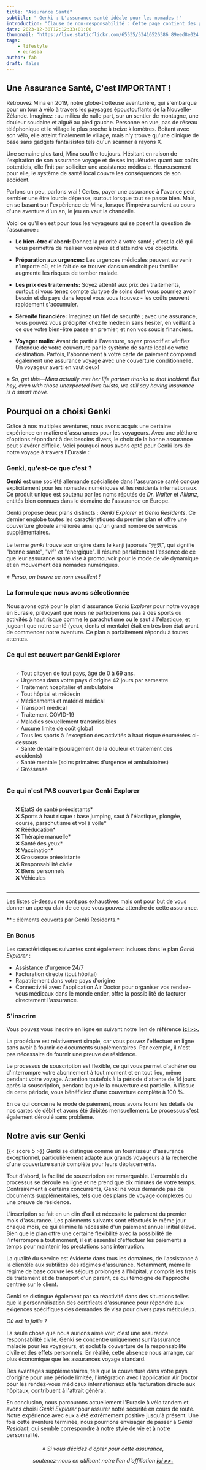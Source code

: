 ```yaml
---
title: "Assurance Santé"
subtitle: " Genki : L'assurance santé idéale pour les nomades !"
introduction: "Clause de non-responsabilité : Cette page contient des publicités et des liens d'affiliation. Le fait de cliquer sur ces liens n'aura aucune incidence sur les prix que vous rencontrerez, mais une petite commission nous sera versée en guise de remerciement. <hr><div style=''>※ Si vous décidez d'opter pour cette assurance, <p>soutenez-nous en utilisant notre lien d'affiliation <a href='https://www.genki.world/with/fabandmina'><b>ici >>.</b></a></p></div>"
date: 2023-12-30T12:12:33+01:00
thumbnail: "https://live.staticflickr.com/65535/53416526386_89eed8e024_c.jpg"
tags:
    - lifestyle
    - eurasia
author: fab
draft: false
---
```


## Une Assurance Santé, C'est IMPORTANT !
Retrouvez Mina en 2019, notre globe-trotteuse aventurière, qui s'embarque pour un tour à vélo à travers les paysages époustouflants de la Nouvelle-Zélande. Imaginez : au milieu de nulle part, sur un sentier de montagne, une douleur soudaine et aiguë au pied gauche. Personne en vue, pas de réseau téléphonique et le village le plus proche à treize kilomètres. Boitant avec son vélo, elle atteint finalement le village, mais n'y trouve qu'une clinique de base sans gadgets fantaisistes tels qu'un scanner à rayons X.

Une semaine plus tard, Mina souffre toujours. Hésitant en raison de l'expiration de son assurance voyage et de ses inquiétudes quant aux coûts potentiels, elle finit par solliciter une assistance médicale. Heureusement pour elle, le système de santé local couvre les conséquences de son accident.

Parlons un peu, parlons vrai ! Certes, payer une assurance à l'avance peut sembler une être lourde dépense, surtout lorsque tout se passe bien. Mais, en se basant sur l'expérience de Mina, lorsque l'imprévu survient au cours d'une aventure d'un an, le jeu en vaut la chandelle.

Voici ce qu'il en est pour tous les voyageurs qui se posent la question de l'assurance :


- **Le bien-être d'abord:** Donnez la priorité à votre santé ; c'est la clé qui vous permettra de réaliser vos rêves et d'atteindre vos objectifs.

- **Préparation aux urgences:** Les urgences médicales peuvent survenir n'importe où, et le fait de se trouver dans un endroit peu familier augmente les risques de tomber malade.

- **Les prix des traitements:** Soyez attentif aux prix des traitements, surtout si vous tenez compte du type de soins dont vous pourriez avoir besoin et du pays dans lequel vous vous trouvez - les coûts peuvent rapidement s'accumuler.

- **Sérénité financière:** Imaginez un filet de sécurité ; avec une assurance, vous pouvez vous précipiter chez le médecin sans hésiter, en veillant à ce que votre bien-être passe en premier, et non vos soucis financiers.

- **Voyager malin**: Avant de partir à l'aventure, soyez proactif et vérifiez l'étendue de votre couverture par le système de santé local de votre destination. Parfois, l'abonnement à votre carte de paiement comprend également une assurance voyage avec une couverture conditionnelle. Un voyageur averti en vaut deux!


※ *So, get this—Mina actually met her life partner thanks to that incident! But hey, even with those unexpected love twists, we still say having insurance is a smart move.*

## Pourquoi on a choisi Genki
Grâce à nos multiples aventures, nous avons acquis une certaine expérience en matière d'assurances pour les voyageurs. Avec une pléthore d'options répondant à des besoins divers, le choix de la bonne assurance peut s'avérer difficile. Voici pourquoi nous avons opté pour Genki lors de notre voyage à travers l'Eurasie :

### Genki, qu'est-ce que c'est ?
**Genki** est une société allemande spécialisée dans l'assurance santé conçue explicitement pour les nomades numériques et les résidents internationaux. Ce produit unique est soutenu par les noms réputés de *Dr. Walter* et *Allianz*, entités bien connues dans le domaine de l'assurance en Europe.

Genki propose deux plans distincts : *Genki Explorer* et *Genki Residents*. Ce dernier englobe toutes les caractéristiques du premier plan et offre une couverture globale améliorée ainsi qu'un grand nombre de services supplémentaires.

Le terme *genki* trouve son origine dans le kanji japonais "元気", qui signifie "bonne santé", "vif" et "énergique". Il résume parfaitement l'essence de ce que leur assurance santé vise à promouvoir pour le mode de vie dynamique et en mouvement des nomades numériques.


※ *Perso, on trouve ce nom excellent !*

### La formule que nous avons sélectionnée
Nous avons opté pour le plan d'assurance *Genki Explorer* pour notre voyage en Eurasie, prévoyant que nous ne participerions pas à des sports ou activités à haut risque comme le parachutisme ou le saut à l'élastique, et jugeant que notre santé (yeux, dents et mentale) était en très bon état avant de commencer notre aventure. Ce plan a parfaitement répondu à toutes attentes.

### Ce qui est couvert par Genki Explorer
<ul style="list-style: none;display: inline-block;">
<li>🗸 Tout citoyen de  tout pays, âgé de 0 à 69 ans.</li>
<li>🗸 Urgences dans votre pays d'origine 42 jours par semestre</li>
<li>🗸 Traitement hospitalier et ambulatoire</li>
<li>🗸 Tout hôpital et médecin</li>
<li>🗸 Médicaments et matériel médical</li>
<li>🗸 Transport médical</li>
<li>🗸 Traitement COVID-19</li>
<li>🗸 Maladies sexuellement transmissibles</li>
<li>🗸 Aucune limite de coût global</li>
<li>🗸 Tous les sports à l'exception des activités à haut risque énumérées ci-dessous</li>
<li>🗸 Santé dentaire (soulagement de la douleur et traitement des accidents)</li>
<li>🗸 Santé mentale (soins primaires d'urgence et ambulatoires)</li>
<li>🗸 Grossesse</li>

</ul>


### Ce qui n'est PAS couvert par Genki Explorer
<ul style="list-style: none;display: inline-block;">
<li>❌ ÉtatS de santé préexistants*</li>
<li>❌ Sports à haut risque : base jumping, saut à l'élastique, plongée, course, parachutisme et vol à voile*</li>
<li>❌ Rééducation*</li>
<li>❌ Thérapie manuelle*</li>
<li>❌ Santé des yeux*</li>
<li>❌ Vaccination*</li>
<li>❌ Grossesse préexistante</li>
<li>❌ Responsabilité civile</li>
<li>❌ Biens personnels</li>
<li>❌ Véhicules</li>
</ul>

<hr>

Les listes ci-dessus ne sont pas exhaustives mais ont pour but de vous donner un aperçu clair de ce que vous pouvez attendre de cette assurance.

** : éléments couverts par Genki Residents.*

### En Bonus
Les caractéristiques suivantes sont également incluses dans le plan *Genki Explorer* :	
- Assistance d'urgence 24/7	
- Facturation directe (tout hôpital)
- Rapatriement dans votre pays d'origine
- Connectivité avec l'application Air Doctor pour organiser vos rendez-vous médicaux dans le monde entier, offre la possibilité de facturer directement l'assurance.

### S'inscrire
Vous pouvez vous inscrire en ligne en suivant notre lien de référence **[ici >>.](https://www.genki.world/with/fabandmina)**

La procédure est relativement simple, car vous pouvez l'effectuer en ligne sans avoir à fournir de documents supplémentaires. Par exemple, il n'est pas nécessaire de fournir une preuve de résidence.

Le processus de souscription est flexible, ce qui vous permet d'adhérer ou d'interrompre votre abonnement à tout moment et en tout lieu, même pendant votre voyage. Attention toutefois à la période d'attente de 14 jours après la souscription, pendant laquelle la couverture est partielle. À l'issue de cette période, vous bénéficiez d'une couverture complète à 100 %.

En ce qui concerne le mode de paiement, nous avons fourni les détails de nos cartes de débit et avons été débités mensuellement. Le processus s'est également déroulé sans problème.


## Notre avis sur Genki
{{< score 5 >}}
Genki se distingue comme un fournisseur d'assurance exceptionnel, particulièrement adapté aux grands voyageurs à la recherche d'une couverture santé complète pour leurs déplacements.

Tout d'abord, la facilité de souscription est remarquable. L'ensemble du processus se déroule en ligne et ne prend que dix minutes de votre temps. Contrairement à certains concurrents, Genki ne vous demande pas de documents supplémentaires, tels que des plans de voyage complexes ou une preuve de résidence.

L'inscription se fait en un clin d'œil et nécessite le paiement du premier mois d'assurance. Les paiements suivants sont effectués le même jour chaque mois, ce qui élimine la nécessité d'un paiement annuel initial élevé. Bien que le plan offre une certaine flexibilité avec la possibilité de l'interrompre à tout moment, il est essentiel d'effectuer les paiements à temps pour maintenir les prestations sans interruption.

La qualité du service est évidente dans tous les domaines, de l'assistance à la clientèle aux subtilités des régimes d'assurance. Notamment, même le régime de base couvre les séjours prolongés à l'hôpital, y compris les frais de traitement et de transport d'un parent, ce qui témoigne de l'approche centrée sur le client.

Genki se distingue également par sa réactivité dans des situations telles que la personnalisation des certificats d'assurance pour répondre aux exigences spécifiques des demandes de visa pour divers pays méticuleux.

*Où est la faille ?* 

La seule chose que nous aurions aimé voir, c'est une assurance responsabilité civile. Genki se concentre uniquement sur l'assurance maladie pour les voyageurs, et exclut la couverture de la responsabilité civile et des effets personnels. En réalité, cette absence nous arrange, car plus économique que les assurances voyage standard. 

Des avantages supplémentaires, tels que la couverture dans votre pays d'origine pour une période limitée, l'intégration avec l'application Air Doctor pour les rendez-vous médicaux internationaux et la facturation directe aux hôpitaux, contribuent à l'attrait général.

En conclusion, nous parcourons actuellement l'Eurasie à vélo tandem et avons choisi *Genki Explorer* pour assurer notre sécurité en cours de route. Notre expérience avec eux a été extrêmement positive jusqu'à présent. Une fois cette aventure terminée, nous pourrions envisager de passer à *Genki Resident*, qui semble correspondre à notre style de vie et à notre personnalité.

####

<div style='text-align:center;font-style:italic;'>※ Si vous décidez d'opter pour cette assurance, <p>soutenez-nous en utilisant notre lien d'affiliation <a href='https://www.genki.world/with/fabandmina'><b>ici >>.</b></a></p></div>
